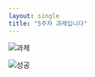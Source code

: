 ```yaml
---
layout: single
title: "5주차 과제입니다"
---
```


![과제](../assets/images/homework.png)

![성공]((https://jaesikjeung.github.io/images/2025-03-24-homework/image-20250324192906708.png))

